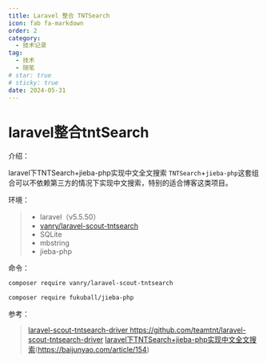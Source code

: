 ```yaml
---
title: Laravel 整合 TNTSearch
icon: fab fa-markdown
order: 2
category:
  - 技术记录
tag:
  - 技术
  - 随笔
# star: true
# sticky: true
date: 2024-05-31
---
```


# laravel整合tntSearch



介绍：

laravel下TNTSearch+jieba-php实现中文全文搜索
`TNTSearch`+`jieba-php`这套组合可以不依赖第三方的情况下实现中文搜索，特别的适合博客这类项目。




环境：
>
>- laravel（v5.5.50）
>- [vanry/laravel-scout-tntsearch](https://github.com/vanry/laravel-scout-tntsearch)
>- SQLite
>- mbstring
>- jieba-php



命令：
```bash
composer require vanry/laravel-scout-tntsearch
```

```bash
composer require fukuball/jieba-php
```



参考：

>[laravel-scout-tntsearch-driver ](https://github.com/teamtnt/laravel-scout-tntsearch-driver) https://github.com/teamtnt/laravel-scout-tntsearch-driver 
> [laravel下TNTSearch+jieba-php实现中文全文搜索](https://baijunyao.com/article/154)(https://baijunyao.com/article/154)


















